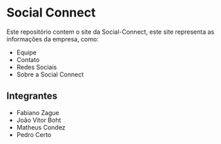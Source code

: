 # Social Connect

Este repositório contem o site da Social-Connect, este site representa as informações da empresa, como:

- Equipe
- Contato
- Redes Sociais
- Sobre a Social Connect

## Integrantes

- Fabiano Zague
- João Vitor Boht
- Matheus Condez
- Pedro Certo
